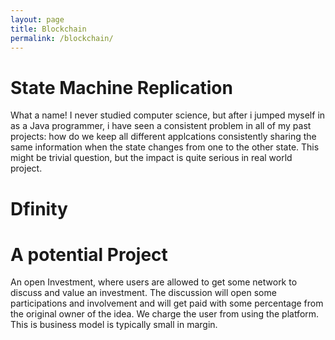 ```yaml
---
layout: page
title: Blockchain
permalink: /blockchain/
---
```


# State Machine Replication
What a name! I never studied computer science, but after i jumped myself in as a Java programmer, i have seen a consistent problem in all of my past projects: how do we keep all different applcations consistently sharing the same information when the state changes from one to the other state. This might be trivial question, but the impact is quite serious in real world project.


# Dfinity



# A potential Project
An open Investment, where users are allowed to get some network to discuss and value an investment. 
The discussion will open some participations and involvement and will get paid with some percentage from the original owner of the idea. 
We charge the user from using the platform. This is business model is typically small in margin.